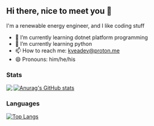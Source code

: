 ## Hi there, nice to meet you 👋

I'm a renewable energy engineer, and I like coding stuff


- 🔭 I’m currently learning dotnet platform programming
- 🌱 I’m currently learning python
- 📫 How to reach me: kveadev@proton.me
- 😄 Pronouns: him/he/his

### Stats
<a href="https://orgonax/github-readme-stats">
<img align="left" src="https://github-readme-stats.vercel.app/api?username=orgonax&show_icons=true&theme=radical">
</a>

[![Anurag's GitHub stats](https://github-readme-stats.vercel.app/api?username=kveadev&show_icons=true&theme=radical)]()


### Languages
[![Top Langs](https://github-readme-stats.vercel.app/api/top-langs/?username=kveadev)](https://github.com/kveadev/github-readme-stats)
